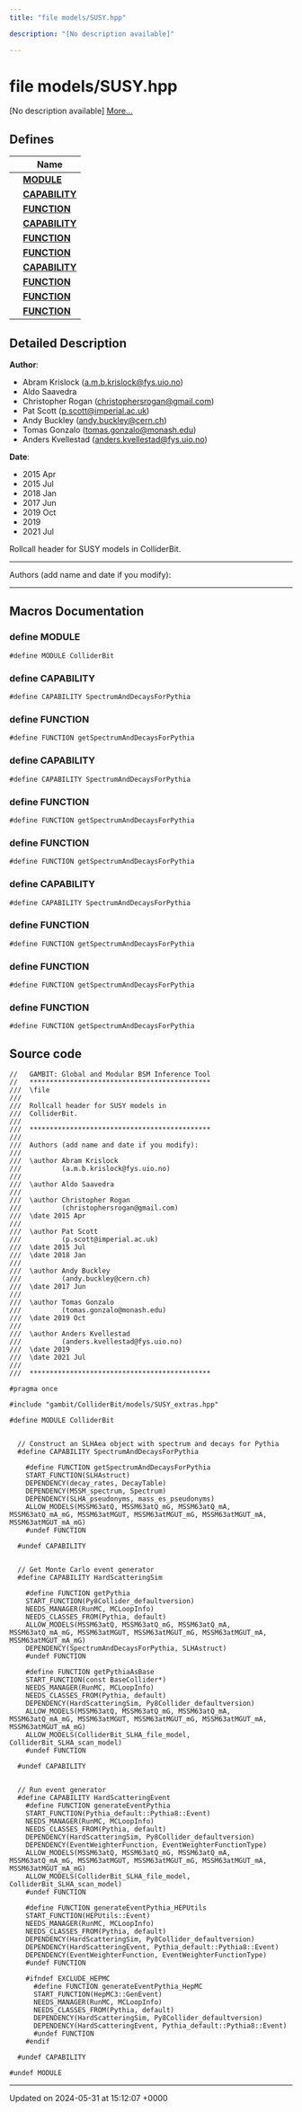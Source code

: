 ```yaml
---
title: "file models/SUSY.hpp"

description: "[No description available]"

---
```


# file models/SUSY.hpp

[No description available] [More...](#detailed-description)

## Defines

|                | Name           |
| -------------- | -------------- |
|  | **[MODULE](/documentation/code/files/susy_8hpp/#define-module)**  |
|  | **[CAPABILITY](/documentation/code/files/susy_8hpp/#define-capability)**  |
|  | **[FUNCTION](/documentation/code/files/susy_8hpp/#define-function)**  |
|  | **[CAPABILITY](/documentation/code/files/susy_8hpp/#define-capability)**  |
|  | **[FUNCTION](/documentation/code/files/susy_8hpp/#define-function)**  |
|  | **[FUNCTION](/documentation/code/files/susy_8hpp/#define-function)**  |
|  | **[CAPABILITY](/documentation/code/files/susy_8hpp/#define-capability)**  |
|  | **[FUNCTION](/documentation/code/files/susy_8hpp/#define-function)**  |
|  | **[FUNCTION](/documentation/code/files/susy_8hpp/#define-function)**  |
|  | **[FUNCTION](/documentation/code/files/susy_8hpp/#define-function)**  |

## Detailed Description


**Author**: 

  * Abram Krislock ([a.m.b.krislock@fys.uio.no](mailto:a.m.b.krislock@fys.uio.no))
  * Aldo Saavedra
  * Christopher Rogan ([christophersrogan@gmail.com](mailto:christophersrogan@gmail.com)) 
  * Pat Scott ([p.scott@imperial.ac.uk](mailto:p.scott@imperial.ac.uk)) 
  * Andy Buckley ([andy.buckley@cern.ch](mailto:andy.buckley@cern.ch)) 
  * Tomas Gonzalo ([tomas.gonzalo@monash.edu](mailto:tomas.gonzalo@monash.edu)) 
  * Anders Kvellestad ([anders.kvellestad@fys.uio.no](mailto:anders.kvellestad@fys.uio.no)) 


**Date**: 

  * 2015 Apr
  * 2015 Jul 
  * 2018 Jan
  * 2017 Jun
  * 2019 Oct
  * 2019 
  * 2021 Jul


Rollcall header for SUSY models in ColliderBit.



------------------

Authors (add name and date if you modify):



------------------




## Macros Documentation

### define MODULE

```
#define MODULE ColliderBit
```


### define CAPABILITY

```
#define CAPABILITY SpectrumAndDecaysForPythia
```


### define FUNCTION

```
#define FUNCTION getSpectrumAndDecaysForPythia
```


### define CAPABILITY

```
#define CAPABILITY SpectrumAndDecaysForPythia
```


### define FUNCTION

```
#define FUNCTION getSpectrumAndDecaysForPythia
```


### define FUNCTION

```
#define FUNCTION getSpectrumAndDecaysForPythia
```


### define CAPABILITY

```
#define CAPABILITY SpectrumAndDecaysForPythia
```


### define FUNCTION

```
#define FUNCTION getSpectrumAndDecaysForPythia
```


### define FUNCTION

```
#define FUNCTION getSpectrumAndDecaysForPythia
```


### define FUNCTION

```
#define FUNCTION getSpectrumAndDecaysForPythia
```


## Source code

```
//   GAMBIT: Global and Modular BSM Inference Tool
//   *********************************************
///  \file
///
///  Rollcall header for SUSY models in
///  ColliderBit.
///
///  *********************************************
///
///  Authors (add name and date if you modify):
///
///  \author Abram Krislock
///          (a.m.b.krislock@fys.uio.no)
///
///  \author Aldo Saavedra
///
///  \author Christopher Rogan
///          (christophersrogan@gmail.com)
///  \date 2015 Apr
///
///  \author Pat Scott
///          (p.scott@imperial.ac.uk)
///  \date 2015 Jul
///  \date 2018 Jan
///
///  \author Andy Buckley
///          (andy.buckley@cern.ch)
///  \date 2017 Jun
///
///  \author Tomas Gonzalo
///          (tomas.gonzalo@monash.edu)
///  \date 2019 Oct
///
///  \author Anders Kvellestad
///          (anders.kvellestad@fys.uio.no)
///  \date 2019
///  \date 2021 Jul
///
///  *********************************************

#pragma once

#include "gambit/ColliderBit/models/SUSY_extras.hpp"

#define MODULE ColliderBit


  // Construct an SLHAea object with spectrum and decays for Pythia
  #define CAPABILITY SpectrumAndDecaysForPythia

    #define FUNCTION getSpectrumAndDecaysForPythia
    START_FUNCTION(SLHAstruct)
    DEPENDENCY(decay_rates, DecayTable)
    DEPENDENCY(MSSM_spectrum, Spectrum)
    DEPENDENCY(SLHA_pseudonyms, mass_es_pseudonyms)
    ALLOW_MODELS(MSSM63atQ, MSSM63atQ_mG, MSSM63atQ_mA, MSSM63atQ_mA_mG, MSSM63atMGUT, MSSM63atMGUT_mG, MSSM63atMGUT_mA, MSSM63atMGUT_mA_mG)
    #undef FUNCTION

  #undef CAPABILITY


  // Get Monte Carlo event generator
  #define CAPABILITY HardScatteringSim

    #define FUNCTION getPythia
    START_FUNCTION(Py8Collider_defaultversion)
    NEEDS_MANAGER(RunMC, MCLoopInfo)
    NEEDS_CLASSES_FROM(Pythia, default)
    ALLOW_MODELS(MSSM63atQ, MSSM63atQ_mG, MSSM63atQ_mA, MSSM63atQ_mA_mG, MSSM63atMGUT, MSSM63atMGUT_mG, MSSM63atMGUT_mA, MSSM63atMGUT_mA_mG)
    DEPENDENCY(SpectrumAndDecaysForPythia, SLHAstruct)
    #undef FUNCTION

    #define FUNCTION getPythiaAsBase
    START_FUNCTION(const BaseCollider*)
    NEEDS_MANAGER(RunMC, MCLoopInfo)
    NEEDS_CLASSES_FROM(Pythia, default)
    DEPENDENCY(HardScatteringSim, Py8Collider_defaultversion)
    ALLOW_MODELS(MSSM63atQ, MSSM63atQ_mG, MSSM63atQ_mA, MSSM63atQ_mA_mG, MSSM63atMGUT, MSSM63atMGUT_mG, MSSM63atMGUT_mA, MSSM63atMGUT_mA_mG)
    ALLOW_MODELS(ColliderBit_SLHA_file_model, ColliderBit_SLHA_scan_model)
    #undef FUNCTION

  #undef CAPABILITY


  // Run event generator
  #define CAPABILITY HardScatteringEvent
    #define FUNCTION generateEventPythia
    START_FUNCTION(Pythia_default::Pythia8::Event)
    NEEDS_MANAGER(RunMC, MCLoopInfo)
    NEEDS_CLASSES_FROM(Pythia, default)
    DEPENDENCY(HardScatteringSim, Py8Collider_defaultversion)
    DEPENDENCY(EventWeighterFunction, EventWeighterFunctionType)
    ALLOW_MODELS(MSSM63atQ, MSSM63atQ_mG, MSSM63atQ_mA, MSSM63atQ_mA_mG, MSSM63atMGUT, MSSM63atMGUT_mG, MSSM63atMGUT_mA, MSSM63atMGUT_mA_mG)
    ALLOW_MODELS(ColliderBit_SLHA_file_model, ColliderBit_SLHA_scan_model)
    #undef FUNCTION

    #define FUNCTION generateEventPythia_HEPUtils
    START_FUNCTION(HEPUtils::Event)
    NEEDS_MANAGER(RunMC, MCLoopInfo)
    NEEDS_CLASSES_FROM(Pythia, default)
    DEPENDENCY(HardScatteringSim, Py8Collider_defaultversion)
    DEPENDENCY(HardScatteringEvent, Pythia_default::Pythia8::Event)
    DEPENDENCY(EventWeighterFunction, EventWeighterFunctionType)
    #undef FUNCTION

    #ifndef EXCLUDE_HEPMC
      #define FUNCTION generateEventPythia_HepMC
      START_FUNCTION(HepMC3::GenEvent)
      NEEDS_MANAGER(RunMC, MCLoopInfo)
      NEEDS_CLASSES_FROM(Pythia, default)
      DEPENDENCY(HardScatteringSim, Py8Collider_defaultversion)
      DEPENDENCY(HardScatteringEvent, Pythia_default::Pythia8::Event)
      #undef FUNCTION
    #endif

  #undef CAPABILITY

#undef MODULE
```


-------------------------------

Updated on 2024-05-31 at 15:12:07 +0000
